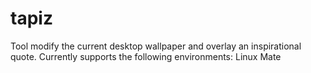 # tapiz
Tool modify the current desktop wallpaper and overlay an inspirational quote.
Currently supports the following environments:
Linux Mate
